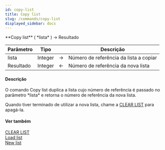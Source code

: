 ```yaml
---
id: copy-list
title: Copy list
slug: /commands/copy-list
displayed_sidebar: docs
---
```


<!--REF #_command_.Copy list.Syntax-->**Copy list** ( *lista* ) -> Resultado<!-- END REF-->
<!--REF #_command_.Copy list.Params-->
| Parâmetro | Tipo |  | Descrição |
| --- | --- | --- | --- |
| lista | Integer | &rarr; | Número de referência da lista a copiar |
| Resultado | Integer | &larr; | Número de referência da nova lista |

<!-- END REF-->

#### Descrição 

<!--REF #_command_.Copy list.Summary-->O comando Copy list duplica a lista cujo número de referência é passado no parâmetro *lista* e retorna o número de referência da nova lista.<!-- END REF-->

Quando tiver terminado de utilizar a nova lista, chame a [CLEAR LIST](clear-list.md "CLEAR LIST") para apagá-la.

#### Ver também 

[CLEAR LIST](clear-list.md)  
[Load list](load-list.md)  
[New list](new-list.md)  